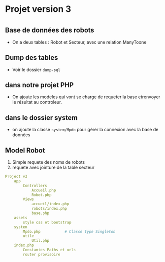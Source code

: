 #
# Projet version 3
#
## Base de données des robots
- On a deux tables : Robot et Secteur, avec une relation ManyToone
## Dump des tables
- Voir le dossier `dump-sql`

## dans notre projet PHP
- On ajoute les modeles qui vont se charge de requeter la base etrenvoyer le résultat au controleur.

## dans le dossier system
- on ajoute la classe `system/Mpdo` pour gérer la connexion avec la base de données

## Model Robot 
1.  Simple requete des noms de robots
2.  requete avec jointure de la table secteur



```yaml
Project v3
    app  
        Controllers  
            Accueil.php     
            Robot.php        
        Views  
            accueil/index.php   
            robots/index.php  
            base.php           
    assets
        style css et bootstrap 
    system	
        Mpdo.php           # Classe type Singleton    
        utile
            Util.php               
    index.php  
        Constantes Paths et urls
        router provisoire
```